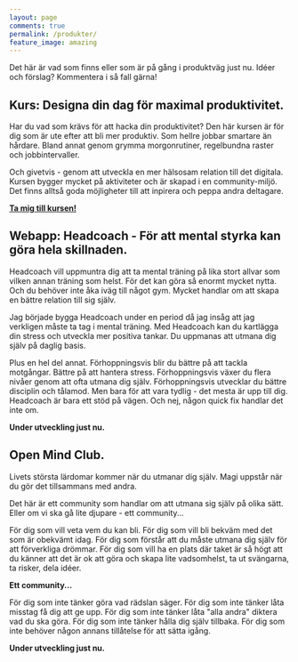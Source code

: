 ```yaml
---
layout: page
comments: true
permalink: /produkter/
feature_image: amazing
---
```


Det här är vad som finns eller som är på gång i produktväg just nu. Idéer och förslag? Kommentera i så fall gärna!

## Kurs: Designa din dag för maximal produktivitet.

Har du vad som krävs för att hacka din produktivitet? Den här kursen är för dig som är ute efter att bli mer produktiv. Som hellre jobbar smartare än hårdare. Bland annat genom grymma morgonrutiner, regelbundna raster och jobbintervaller. 

Och givetvis - genom att utveckla en mer hälsosam relation till det digitala. Kursen bygger mycket på aktiviteter
och är skapad i en community-miljö. Det finns alltså goda möjligheter till att inpirera och peppa andra deltagare.

**[Ta mig till kursen!](https://www.openlearning.com/courses/designa-din-dag-fr-maximal-produktivitet)**

## Webapp: Headcoach - För att mental styrka kan göra hela skillnaden.

Headcoach vill uppmuntra dig att ta mental träning på lika stort allvar som vilken annan träning som helst.
För det kan göra så enormt mycket nytta. Och du behöver inte åka iväg till något gym.
Mycket handlar om att skapa en bättre relation till sig själv.

Jag började bygga Headcoach under en period då jag insåg att jag verkligen måste ta tag i mental träning. Med Headcoach kan du kartlägga din stress och utveckla mer positiva tankar. Du uppmanas att utmana dig själv på daglig basis.

Plus en hel del annat. Förhoppningsvis blir du bättre på att tackla motgångar. Bättre på att hantera stress. Förhoppningsvis 
växer du flera nivåer genom att ofta utmana dig själv. Förhoppningsvis utvecklar du bättre disciplin och tålamod. Men bara för att vara tydlig - det mesta är upp till dig. Headcoach är bara ett stöd på vägen. 
Och nej, någon quick fix handlar det inte om.

**Under utveckling just nu.**

## Open Mind Club.

Livets största lärdomar kommer när du utmanar dig själv. Magi uppstår när du gör det tillsammans med andra.

Det här är ett community som handlar om att utmana sig själv på olika sätt. Eller om vi ska gå lite djupare - ett community...

För dig som vill veta vem du kan bli. För dig som vill bli bekväm med det som är obekvämt idag. För dig som förstår att du måste utmana dig själv för att förverkliga drömmar. För dig som vill ha en plats där taket är så högt att du känner att det är ok att göra och skapa lite vadsomhelst, ta ut svängarna, ta risker, dela idéer.

**Ett community...**

För dig som inte tänker göra vad rädslan säger. För dig som inte tänker låta misstag få dig att ge upp. För dig som inte tänker låta "alla andra" diktera vad du ska göra. För dig som inte tänker hålla dig själv tillbaka. För dig som inte behöver någon annans tillåtelse för att sätta igång.

**Under utveckling just nu.**
